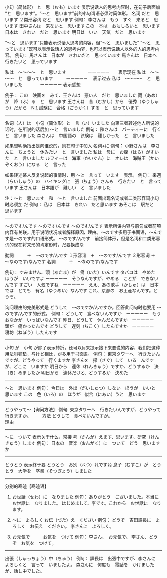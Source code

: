 小句（简体形） と　思（おも）います
表示说话人的思考内容时，在句子后面加 “と　思います”。“～と　思います”前的小句谓语必须时简体形。
名词 だと　思います
２类形容词 だと　思います
例句：
李さんは　もう　すぐ　来ると　思います
田中さんは　来ないと　思います
この　本は　おもしろいと　思います
日本は　きれい　だと　思います
明日は　いい　天気　だと　思います

“～と　思います”只能表示说话人思考的内容，但“～と　思いました” “～と　思っています”既可以表示说话人的思考内容，也可以表示说话人以外的人的思考内容。
例句：
馬さんは　日本が　きれいだと　思っています
馬さんは　日本へ　行きたいと　思っています

私は　～～～～　と　思います　　　　　ーーーーー　　表示现在
私は　～～～～　と　思っています　　　ーーーーー　  表示过去
私は　～～～～　と　思いました　　　　ーーーーー    表示感想

例子：
この　映画を　みて、王さんは　悪い人　だと　思いました
雨（あめ）が　降（ふ）る　と　思います
王さんは　昔（むかし）から　優秀（ゆうしゅう）だから　N１試験に　合格（ごうかく）する　と　思っています

------
名词（人）は　小句（简体形）と　言（い）いました
向第三者转述他人所说的话时，在所说的话后加 ～と　言いました
例句：
陳さんは　パーティーに　行く　と　言いました
森さんは　中国語の　試験は　難しかった　と　言いました

如果想明确指出是向谁说的，则在句子中加入 名词+に
例句：
小野さんは　李さんに　ちょうと　休みたい　と　言いました
私は　母に　お腹（はら）がすいた　と　言いました
ルフイーは　海軍（かいぐん）に　オレは　海賊王（かいぞくおう）になる　と　言った

如果转述某人反复说起的事情时，用 ～と　言って　います　表示。
例句：
来週（らいしゅう）の　ハイキングに　張（ちょう）さんも　行きたい　と　言って　います
王さんは　日本語が　難しい　と　言いました

注：～と　思います　和　～と　言いました 前面出现名词或者二类形容词小句时必须加 だ
例句：
私は　日本は　きれい　だと思います
あそこは　駅だと　思います

-----
～のです/んです
   ～のです/んです
   ～のです/んです 表示所讲内容与前句或者前项内容有关联。用于说明状况或者解释原因，理由。～のです多用于书面语，～んです是～のです的口语形式。
   ～のです/んです　前接简体形，但是名词和二类形容词的现在将来形的肯定形时，だ要换成な

動詞　　　＋　～のです/んです
１形容词　＋　～のです/んです
２形容词  ＋　～なのです/なんです
名詞　　　＋　～なのです/なんです

例句：
すみません、頭（あたま）が　痛（いた）いんです
タバコは　やめた　ほうが　いいですよ ーーーーー　そうなんですが、やめる　ことが　できないんです
すごい　人気ですね　ーーーーー　ええ、あの歌手（かしゅ）は　日本では　とても　有名（ゆうめい）なんです
これ、京都の　お土産なんです。どうぞ。

询问理由的完美形式是 どうして　～のですか/んですか。回答此问句时也要用 ～のです/んです的形式。
例句：
どうして　食べないんですか　ーーーーー　もう　おなかが　いっばいなんです
昨日、どうして　休んだんですか　ーーーーー　頭が　痛かったんです
どうして　遅刻（ちこく）したんですか　ーーーーー　寝坊（ねぼう）したんです

------
小句 が　小句
が除了表示转折，还可以用来提示接下来要说的内容，我们把这种用法叫铺垫，与けど相比，が多用于书面语。
例句：
東京タワーへ　行きたいんですが、どうやって　行くますか
李さんを　探（さぐ）して　いる　んですが、どこに　いますか
明日から　連休（れんきゅう）ですか、どうするか　決（き）めましたか
明日から　連休だけと、どうするか　決めた

-----
～と　思います
例句：
今日は　外出（がいしゅつ）しない　ほうが　いいと　思います
この　色（いろ）の　ほうが　似合（にあい）うと　思います

-----
どうやって～【询问方法】
例句:
東京タワーへ　行きたいんですが、どうやって　行きますか。　　　方法
どうして　食べないんですが。　　　　　　　　　　　　　　　　　理由

-----
～に　ついて
表示关于什么，常接 考（かんが）えます、思います、研究（けんきゅう）します
例句：
日本の　音楽（おんがく）に　ついて　どう　思いますか

-----
とうとう
表示终于要
とうとう　お別（べつ）れですね
息子（むすこ）が　とうとう　大学を　卒業（そつぎょう）しました

-----
分别的寒暄【寒暄语】
1. お世話（せわ）に　なりました
例句：
ありがとう　ございました。本当に　お世話に　なりました。
はじめまして、李です。これから　お世話に　なります。

2. ～に　よろしく お伝（づた）え　ください
例句：
どうぞ　吉田課長に　よろしく　お伝え　ください。
李さんに　よろしく。

3. お元気で　　　お気を　つけて
例句：
李さん、　お元気で。
李さん、どうぞ　お気を　つけて。

-----
出張（しゅっちょう）中（ちゅう）
例句：
課長は　出張中ですが、李さんに　よろしくと　言って　いましたよ。
森さんに　何度も　電話を　かけましたが、話し中でした。

